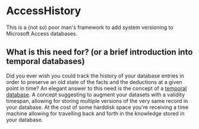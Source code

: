 # AccessHistory
This is a (not so) poor man's framework to add system versioning to Microsoft Access databases.

## What is this need for? (or a brief introduction into temporal databases)
Did you ever wish you could track the history of your database entries in order to preserve an old state of the facts and the deductions at a given point in time? An elegant answer to this need is the concept of a [temporal database](https://en.m.wikipedia.org/wiki/Temporal_database). A concept suggesting to augment your datasets with a validity timespan, allowing for storing multiple versions of the very same record in your database. At the cost of some harddisk space you're receiving a time machine allowing for travelling back and forth in the knowledge stored in your database.
